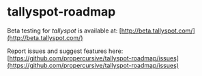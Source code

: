 # tallyspot-roadmap

Beta testing for _tallyspot_ is available at: [http://beta.tallyspot.com/](http://beta.tallyspot.com/)

Report issues and suggest features here: [https://github.com/propercursive/tallyspot-roadmap/issues](https://github.com/propercursive/tallyspot-roadmap/issues)
